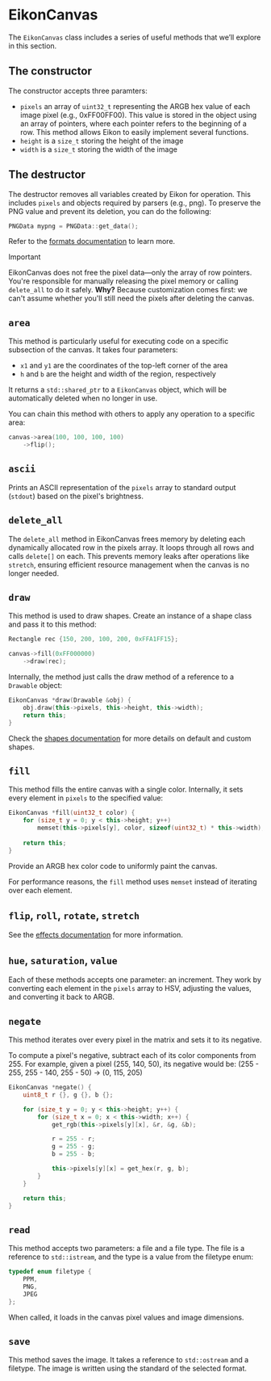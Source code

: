 # EikonCanvas

The `EikonCanvas` class includes a series of useful methods that we’ll explore in this section.

## The constructor
The constructor accepts three paramters:
- `pixels` an array of `uint32_t` representing the ARGB hex value of each image pixel (e.g., 0xFF00FF00). This value is stored in the object using an array of pointers, where each pointer refers to the beginning of a row. This method allows Eikon to easily implement several functions.
- `height` is a `size_t` storing the height of the image
- `width` is a `size_t` storing the width of the image

## The destructor
The destructor removes all variables created by Eikon for operation. This includes `pixels` and objects required by parsers (e.g., png). To preserve the PNG value and prevent its deletion, you can do the following:
```cpp
PNGData mypng = PNGData::get_data();
```

Refer to the <a href="formats/">formats documentation</a> to learn more.

>[!IMPORTANT]
> EikonCanvas does not free the pixel data—only the array of row pointers. You're responsible for manually releasing the pixel memory or calling `delete_all` to do it safely.
> **Why?** Because customization comes first: we can't assume whether you'll still need the pixels after deleting the canvas.

## `area`
This method is particularly useful for executing code on a specific subsection of the canvas. It takes four parameters:
- `x1` and `y1` are the coordinates of the top-left corner of the area
- `h` and `b` are the height and width of the region, respectively

It returns a `std::shared_ptr` to a `EikonCanvas` object, which will be automatically deleted when no longer in use.

You can chain this method with others to apply any operation to a specific area:
```cpp
canvas->area(100, 100, 100, 100)
    ->flip();
```

## `ascii`
Prints an ASCII representation of the `pixels` array to standard output (`stdout`) based on the pixel's brightness.

## `delete_all`
The `delete_all` method in EikonCanvas frees memory by deleting each dynamically allocated row in the pixels array. It loops through all rows and calls `delete[]` on each. This prevents memory leaks after operations like `stretch`, ensuring efficient resource management when the canvas is no longer needed.

## `draw`
This method is used to draw shapes. Create an instance of a shape class and pass it to this method:
```cpp
Rectangle rec {150, 200, 100, 200, 0xFFA1FF15};

canvas->fill(0xFF000000)
    ->draw(rec);
```

Internally, the method just calls the draw method of a reference to a `Drawable` object:
```cpp
EikonCanvas *draw(Drawable &obj) {
    obj.draw(this->pixels, this->height, this->width);
    return this;
}
```
Check the <a href="shapes/">shapes documentation</a> for more details on default and custom shapes.

## `fill`
This method fills the entire canvas with a single color. Internally, it sets every element in `pixels` to the specified value:
```cpp
EikonCanvas *fill(uint32_t color) {
    for (size_t y = 0; y < this->height; y++)
        memset(this->pixels[y], color, sizeof(uint32_t) * this->width);
    
    return this;
}
```
Provide an ARGB hex color code to uniformly paint the canvas.

For performance reasons, the `fill` method uses `memset` instead of iterating over each element.

## `flip`, `roll`, `rotate`, `stretch`
See the <a href="effects/">effects documentation</a> for more information.

## `hue`, `saturation`, `value`
Each of these methods accepts one parameter: an increment. They work by converting each element in the `pixels` array to HSV, adjusting the values, and converting it back to ARGB.

## `negate`
This method iterates over every pixel in the matrix and sets it to its negative. 

To compute a pixel's negative, subtract each of its color components from 255. For example, given a pixel (255, 140, 50), its negative would be: (255 - 255, 255 - 140, 255 - 50) -> (0, 115, 205)

```cpp
EikonCanvas *negate() {
    uint8_t r {}, g {}, b {};

    for (size_t y = 0; y < this->height; y++) {
        for (size_t x = 0; x < this->width; x++) {
            get_rgb(this->pixels[y][x], &r, &g, &b);

            r = 255 - r;
            g = 255 - g;
            b = 255 - b;

            this->pixels[y][x] = get_hex(r, g, b);
        }
    }

    return this;
}
```

## `read`
This method accepts two parameters: a file and a file type. The file is a reference to `std::istream`, and the type is a value from the filetype enum:
```cpp
typedef enum filetype {
    PPM,
    PNG,
    JPEG
};
```

When called, it loads in the canvas pixel values and image dimensions.

## `save`
This method saves the image. It takes a reference to `std::ostream` and a filetype. The image is written using the standard of the selected format.
